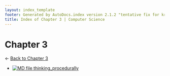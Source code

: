 ```yaml
---
layout: index_template
footer: Generated by AutoDocs.index version 2.1.2 "tentative fix for kramdown weirdness" ⓒ Starwort, 2020
title: Index of Chapter 3 | Computer Science
---
```


# Chapter 3

← [Back to Chapter 3](..)

- [![MD file](https://img.icons8.com/windows/512/bb86fc/regular-document.png) thinking_procedurally](Paper_2/section_1/chapter_3/thinking_procedurally.md)
